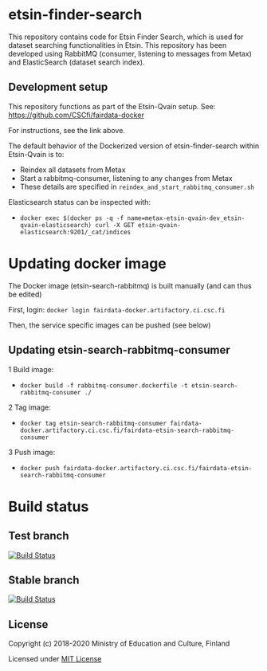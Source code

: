 # etsin-finder-search

This repository contains code for Etsin Finder Search, which is used for dataset searching functionalities in Etsin. This repository has been developed using RabbitMQ (consumer, listening to messages from Metax) and ElasticSearch (dataset search index).

## Development setup

This repository functions as part of the Etsin-Qvain setup. See: https://github.com/CSCfi/fairdata-docker

For instructions, see the link above.

The default behavior of the Dockerized version of etsin-finder-search within Etsin-Qvain is to:
- Reindex all datasets from Metax
- Start a rabbitmq-consumer, listening to any changes from Metax
- These details are specified in `reindex_and_start_rabbitmq_consumer.sh`

Elasticsearch status can be inspected with:
- `docker exec $(docker ps -q -f name=metax-etsin-qvain-dev_etsin-qvain-elasticsearch) curl -X GET etsin-qvain-elasticsearch:9201/_cat/indices`

# Updating docker image

The Docker image (etsin-search-rabbitmq) is built manually (and can thus be edited) 

First, login:
`docker login fairdata-docker.artifactory.ci.csc.fi`

Then, the service specific images can be pushed (see below)

## Updating etsin-search-rabbitmq-consumer

1 Build image:
- `docker build -f rabbitmq-consumer.dockerfile -t etsin-search-rabbitmq-consumer ./`

2 Tag image:
- `docker tag etsin-search-rabbitmq-consumer fairdata-docker.artifactory.ci.csc.fi/fairdata-etsin-search-rabbitmq-consumer`

3 Push image:
- `docker push fairdata-docker.artifactory.ci.csc.fi/fairdata-etsin-search-rabbitmq-consumer`

# Build status

## Test branch
[![Build Status](https://travis-ci.com/CSCfi/etsin-finder-search.svg?branch=test)](https://travis-ci.com/CSCfi/etsin-finder-search)

## Stable branch
[![Build Status](https://travis-ci.com/CSCfi/etsin-finder-search.svg?branch=stable)](https://travis-ci.com/CSCfi/etsin-finder-search)

License
-------
Copyright (c) 2018-2020 Ministry of Education and Culture, Finland

Licensed under [MIT License](LICENSE)

